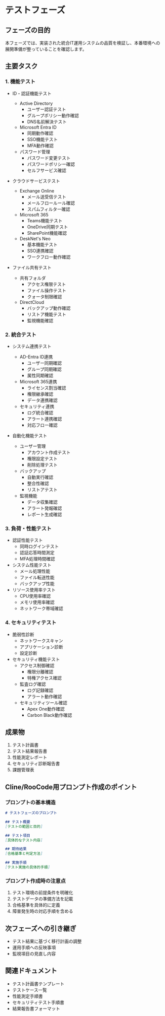 # テストフェーズ

## フェーズの目的

本フェーズでは、実装された統合IT運用システムの品質を検証し、本番環境への展開準備が整っていることを確認します。

## 主要タスク

### 1. 機能テスト
- ID・認証機能テスト
  - Active Directory
    - ユーザー認証テスト
    - グループポリシー動作確認
    - DNS名前解決テスト
  - Microsoft Entra ID
    - 同期動作確認
    - SSO機能テスト
    - MFA動作確認
  - パスワード管理
    - パスワード変更テスト
    - パスワードポリシー確認
    - セルフサービス確認

- クラウドサービステスト
  - Exchange Online
    - メール送受信テスト
    - メールフロールール確認
    - スパムフィルター確認
  - Microsoft 365
    - Teams機能テスト
    - OneDrive同期テスト
    - SharePoint機能確認
  - DeskNet's Neo
    - 基本機能テスト
    - SSO連携確認
    - ワークフロー動作確認

- ファイル共有テスト
  - 共有フォルダ
    - アクセス権限テスト
    - ファイル操作テスト
    - クォータ制限確認
  - DirectCloud
    - バックアップ動作確認
    - リストア機能テスト
    - 監視機能確認

### 2. 統合テスト
- システム連携テスト
  - AD-Entra ID連携
    - ユーザー同期確認
    - グループ同期確認
    - 属性同期確認
  - Microsoft 365連携
    - ライセンス割当確認
    - 権限継承確認
    - データ連携確認
  - セキュリティ連携
    - ログ統合確認
    - アラート連携確認
    - 対応フロー確認

- 自動化機能テスト
  - ユーザー管理
    - アカウント作成テスト
    - 権限設定テスト
    - 削除処理テスト
  - バックアップ
    - 自動実行確認
    - 整合性確認
    - リストアテスト
  - 監視機能
    - データ収集確認
    - アラート発報確認
    - レポート生成確認

### 3. 負荷・性能テスト
- 認証性能テスト
  - 同時ログインテスト
  - 認証応答時間測定
  - MFA処理時間確認
- システム性能テスト
  - メール処理性能
  - ファイル転送性能
  - バックアップ性能
- リソース使用率テスト
  - CPU使用率確認
  - メモリ使用率確認
  - ネットワーク帯域確認

### 4. セキュリティテスト
- 脆弱性診断
  - ネットワークスキャン
  - アプリケーション診断
  - 設定診断
- セキュリティ機能テスト
  - アクセス制御確認
    - 権限分離確認
    - 特権アクセス確認
  - 監査ログ確認
    - ログ記録確認
    - アラート動作確認
  - セキュリティツール確認
    - Apex One動作確認
    - Carbon Black動作確認

## 成果物

1. テスト計画書
2. テスト結果報告書
3. 性能測定レポート
4. セキュリティ診断報告書
5. 課題管理表

## Cline/RooCode用プロンプト作成のポイント

### プロンプトの基本構造
```markdown
# テストフェーズのプロンプト

## テスト概要
[テストの範囲と目的]

## テスト項目
[具体的なテスト内容]

## 期待結果
[合格基準と判定方法]

## 実施手順
[テスト実施の具体的手順]
```

### プロンプト作成時の注意点
1. テスト環境の前提条件を明確化
2. テストデータの準備方法を記載
3. 合格基準を具体的に定義
4. 障害発生時の対応手順を含める

## 次フェーズへの引き継ぎ
- テスト結果に基づく移行計画の調整
- 運用手順への反映事項
- 監視項目の見直し内容

## 関連ドキュメント
- テスト計画書テンプレート
- テストケース一覧
- 性能測定手順書
- セキュリティテスト手順書
- 結果報告書フォーマット